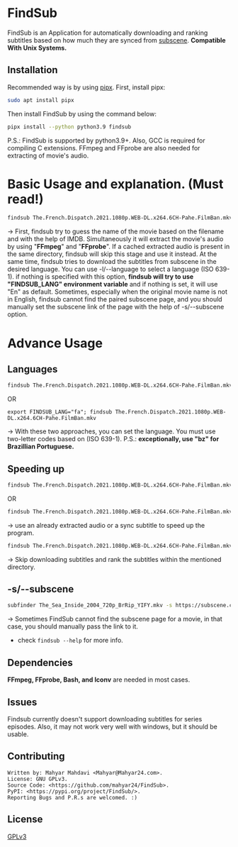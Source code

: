 # FindSub

FindSub is an Application for automatically downloading and ranking subtitles based on how much they are synced
from [subscene](https://subscene.com/).
**Compatible With Unix Systems.**


## Installation

Recommended way is by using [pipx](https://github.com/pypa/pipx).
First, install pipx:

```bash
sudo apt install pipx
```

Then install FindSub by using the command below:

```bash
pipx install --python python3.9 findsub
```

P.S.: FindSub is supported by python3.9+. Also, GCC is required for compiling C extensions.
FFmpeg and FFprobe are also needed for extracting of movie's audio.

# Basic Usage and explanation. (Must read!)

```bash
findsub The.French.Dispatch.2021.1080p.WEB-DL.x264.6CH-Pahe.FilmBan.mkv
```
→ First, findsub try to guess the name of the movie based on the filename and with the help of IMDB. 
Simultaneously it will extract the movie's audio by using "**FFmpeg**"  and "**FFprobe**". 
If a cached extracted audio is present in the same directory, findsub will skip this stage and use it instead.
At the same time, findsub tries to download the subtitles from subscene in the desired language.
You can use -l/--language to select a language (ISO 639-1). if nothing is specified with this option, 
**findsub will try to use "FINDSUB_LANG" environment variable** and if nothing is set, it will use "En" as default.
Sometimes, especially when the original movie name is not in English, findsub cannot find the paired subscene page, 
and you should manually set the subscene link of the page with the help of -s/--subscene option.


# Advance Usage
## Languages 

```bash
findsub The.French.Dispatch.2021.1080p.WEB-DL.x264.6CH-Pahe.FilmBan.mkv --language "fa";
```
OR
```
export FINDSUB_LANG="fa"; findsub The.French.Dispatch.2021.1080p.WEB-DL.x264.6CH-Pahe.FilmBan.mkv
```
→ With these two approaches, you can set the language.
You must use two-letter codes based on (ISO 639-1). 
P.S.: **exceptionally, use "bz" for Brazillian Portuguese.**

## Speeding up
```bash
findsub The.French.Dispatch.2021.1080p.WEB-DL.x264.6CH-Pahe.FilmBan.mkv --audio ./already_extraced_audio.wav
```
OR
```bash
findsub The.French.Dispatch.2021.1080p.WEB-DL.x264.6CH-Pahe.FilmBan.mkv --synced-subtitle ./synced_sub.srt
```
→ use an already extracted audio or a sync subtitle to speed up the program.
```bash
findsub The.French.Dispatch.2021.1080p.WEB-DL.x264.6CH-Pahe.FilmBan.mkv --subtitles-directory downloaded_sub/
```
→ Skip downloading subtitles and rank the subtitles within the mentioned directory.

## -s/--subscene
```bash
subfinder The_Sea_Inside_2004_720p_BrRip_YIFY.mkv -s https://subscene.com/subtitles/the-sea-inside-mar-adentro
```
→ Sometimes FindSub cannot find the subscene page for a movie, in that case, you should manually pass the link to it.
- check `findsub --help` for more info.

## Dependencies
**FFmpeg, FFprobe, Bash, and Iconv** are needed in most cases.


## Issues
Findsub currently doesn't support downloading subtitles for series episodes. 
Also, it may not work very well with windows, but it should be usable.


## Contributing
    Written by: Mahyar Mahdavi <Mahyar@Mahyar24.com>.
    License: GNU GPLv3.
    Source Code: <https://github.com/mahyar24/FindSub>.
    PyPI: <https://pypi.org/project/FindSub/>.
    Reporting Bugs and P.R.s are welcomed. :)

## License
[GPLv3](https://choosealicense.com/licenses/gpl-3.0)
